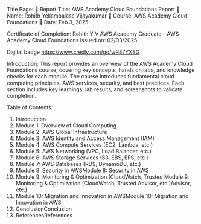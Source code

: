 Title Page:
 Report Title: AWS Academy Cloud Foundations Report
 Name: Rohith Yellambalase Vijayakumar
 Course: AWS Academy Cloud Foundations
 Date: Feb 3, 2025

Certificate of Completion:
Rohith Y V
AWS Academy Graduate - AWS Academy Cloud Foundations
issued on:
02/03/2025

Digital badge
https://www.credly.com/go/wR87YXSG


Introduction:
This report provides an overview of the AWS Academy Cloud Foundations course,
covering key concepts, hands on labs, and knowledge checks for each module. The
course introduces fundamental cloud computing principles, AWS services, security,
and best practices. Each section includes key learnings, lab results, and screenshots
to validate completion.

Table of Contents:
1. Introduction
2. Module 1: Overview of Cloud Computing
3. Module 2: AWS Global Infrastructure
4. Module 3: AWS Identity and Access Management (IAM)
5. Module 4: AWS Compute Services (EC2, Lambda, etc.)
6. Module 5: AWS Networking (VPC, Load Balancer, etc.)
7. Module 6: AWS Storage Services (S3, EBS, EFS, etc.)
8. Module 7: AWS Databases (RDS, DynamoDB, etc.)
9. Module 8: Security in AWSModule 8: Security in AWS
10. Module 9: Monitoring & Optimization (CloudWatch, Trusted Module 9: Monitoring & Optimization (CloudWatch, Trusted Advisor, etc.)Advisor, etc.)
11. Module 10: Migration and Innovation in AWSModule 10: Migration and Innovation in AWS
12. ConclusionConclusion
13. ReferencesReferences

